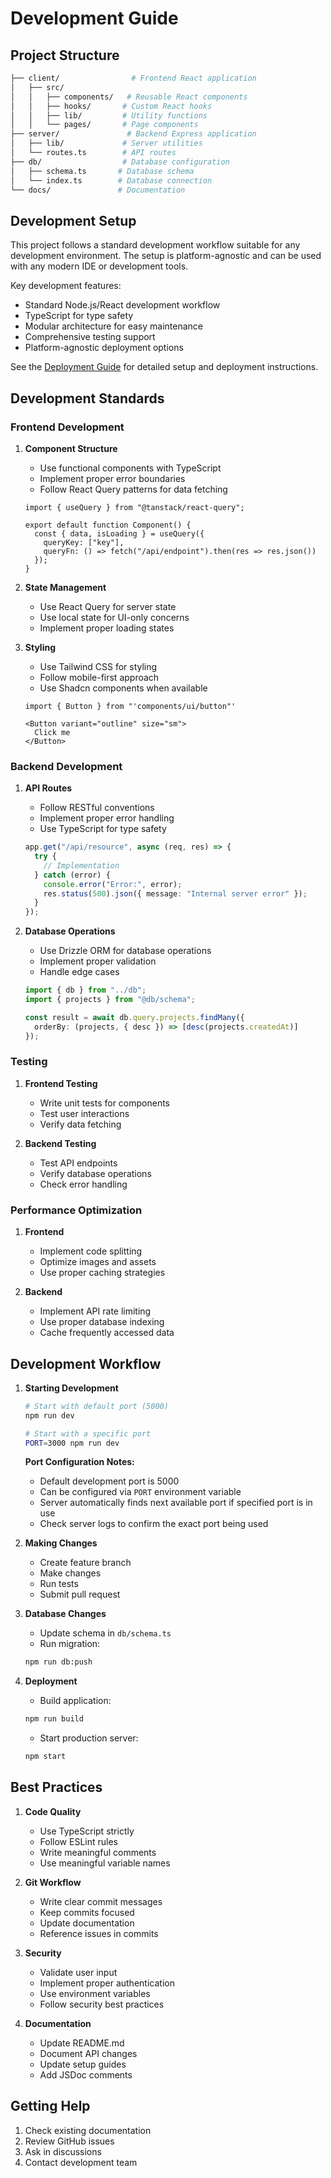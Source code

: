 # Development Guide

## Project Structure

```sh
├── client/                # Frontend React application
│   ├── src/
│   │   ├── components/   # Reusable React components
│   │   ├── hooks/       # Custom React hooks
│   │   ├── lib/         # Utility functions
│   │   └── pages/       # Page components
├── server/               # Backend Express application
│   ├── lib/             # Server utilities
│   └── routes.ts        # API routes
├── db/                  # Database configuration
│   ├── schema.ts       # Database schema
│   └── index.ts        # Database connection
└── docs/               # Documentation
```

## Development Setup

This project follows a standard development workflow suitable for any development environment. The setup is platform-agnostic and can be used with any modern IDE or development tools.

Key development features:

- Standard Node.js/React development workflow
- TypeScript for type safety
- Modular architecture for easy maintenance
- Comprehensive testing support
- Platform-agnostic deployment options

See the [Deployment Guide](DEPLOYMENT.md) for detailed setup and deployment instructions.

## Development Standards

### Frontend Development

1. **Component Structure**
   - Use functional components with TypeScript
   - Implement proper error boundaries
   - Follow React Query patterns for data fetching

   ```tsx
   import { useQuery } from "@tanstack/react-query";
   
   export default function Component() {
     const { data, isLoading } = useQuery({
       queryKey: ["key"],
       queryFn: () => fetch("/api/endpoint").then(res => res.json())
     });
   }
   ```

2. **State Management**
   - Use React Query for server state
   - Use local state for UI-only concerns
   - Implement proper loading states

3. **Styling**
   - Use Tailwind CSS for styling
   - Follow mobile-first approach
   - Use Shadcn components when available

   ```tsx
   import { Button } from "'components/ui/button"'
   
   <Button variant="outline" size="sm">
     Click me
   </Button>
   ```

### Backend Development

1. **API Routes**
   - Follow RESTful conventions
   - Implement proper error handling
   - Use TypeScript for type safety

   ```typescript
   app.get("/api/resource", async (req, res) => {
     try {
       // Implementation
     } catch (error) {
       console.error("Error:", error);
       res.status(500).json({ message: "Internal server error" });
     }
   });
   ```

2. **Database Operations**
   - Use Drizzle ORM for database operations
   - Implement proper validation
   - Handle edge cases

   ```typescript
   import { db } from "../db";
   import { projects } from "@db/schema";
   
   const result = await db.query.projects.findMany({
     orderBy: (projects, { desc }) => [desc(projects.createdAt)]
   });
   ```

### Testing

1. **Frontend Testing**
   - Write unit tests for components
   - Test user interactions
   - Verify data fetching

2. **Backend Testing**
   - Test API endpoints
   - Verify database operations
   - Check error handling

### Performance Optimization

1. **Frontend**
   - Implement code splitting
   - Optimize images and assets
   - Use proper caching strategies

2. **Backend**
   - Implement API rate limiting
   - Use proper database indexing
   - Cache frequently accessed data

## Development Workflow

1. **Starting Development**

   ```bash
   # Start with default port (5000)
   npm run dev

   # Start with a specific port
   PORT=3000 npm run dev
   ```

   **Port Configuration Notes:**
   - Default development port is 5000
   - Can be configured via `PORT` environment variable
   - Server automatically finds next available port if specified port is in use
   - Check server logs to confirm the exact port being used

2. **Making Changes**
   - Create feature branch
   - Make changes
   - Run tests
   - Submit pull request

3. **Database Changes**
   - Update schema in `db/schema.ts`
   - Run migration:

   ```bash
   npm run db:push
   ```

4. **Deployment**
   - Build application:

   ```bash
   npm run build
   ```

   - Start production server:

   ```bash
   npm start
   ```

## Best Practices

1. **Code Quality**
   - Use TypeScript strictly
   - Follow ESLint rules
   - Write meaningful comments
   - Use meaningful variable names

2. **Git Workflow**
   - Write clear commit messages
   - Keep commits focused
   - Update documentation
   - Reference issues in commits

3. **Security**
   - Validate user input
   - Implement proper authentication
   - Use environment variables
   - Follow security best practices

4. **Documentation**
   - Update README.md
   - Document API changes
   - Update setup guides
   - Add JSDoc comments

## Getting Help

1. Check existing documentation
2. Review GitHub issues
3. Ask in discussions
4. Contact development team
